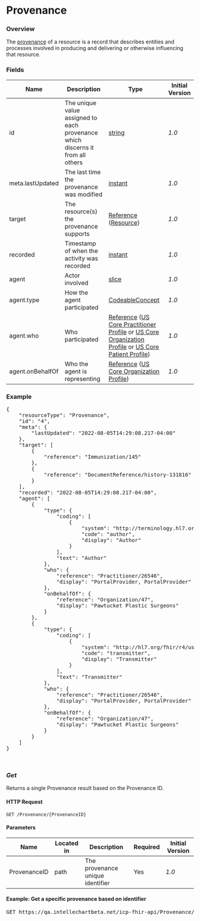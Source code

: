 # Provenance

### Overview

The [provenance](https://www.hl7.org/fhir/us/core/STU3.1.1/StructureDefinition-us-core-provenance.html) of a resource is a record that describes entities and processes involved in producing and delivering or otherwise influencing that resource.

### Fields

| Name             | Description                                                                    | Type                                                                                                                                                                                                                                                                                                                                                                                                                            | Initial Version |
| ---------------- | ------------------------------------------------------------------------------ | ------------------------------------------------------------------------------------------------------------------------------------------------------------------------------------------------------------------------------------------------------------------------------------------------------------------------------------------------------------------------------------------------------------------------------- | --------------- |
| id               | The unique value assigned to each provenance which discerns it from all others | [string](https://www.hl7.org/fhirdatatypes.html#string)                                                                                                                                                                                                                                                                                                                                                                         | _1.0_          |
| meta.lastUpdated | The last time the provenance was modified                                      | [instant](https://hl7.org/fhirdatatypes.html#instant)                                                                                                                                                                                                                                                                                                                                                                           | _1.0_          |
| target           | The resource(s) the provenance supports                                        | [Reference](http://hl7.org/fhirreferences.html#Reference) ([Resource](http://hl7.org/fhirresource.html))                                                                                                                                                                                                                                                                                                                        | _1.0_          |
| recorded         | Timestamp of when the activity was recorded                                    | [instant](http://hl7.org/fhir/R4/datatypes.html#instant)                                                                                                                                                                                                                                                                                                                                                                        | _1.0_          |
| agent            | Actor involved                                                                 | [slice](http://hl7.org/fhirprofiling.html#slicing)                                                                                                                                                                                                                                                                                                                                                                              | _1.0_          |
| agent.type       | How the agent participated                                                     | [CodeableConcept](http://hl7.org/fhir/R4/datatypes.html#CodeableConcept)                                                                                                                                                                                                                                                                                                                                                        | _1.0_          |
| agent.who        | Who participated                                                               | [Reference](http://hl7.org/fhirreferences.html#Reference) ([US Core Practitioner Profile](https://www.hl7.org/fhir/us/core/STU3.1.1/StructureDefinition-us-core-practitioner.html) or [US Core Organization Profile](https://www.hl7.org/fhir/us/core/STU3.1.1/StructureDefinition-us-core-organization.html) or [US Core Patient Profile](https://www.hl7.org/fhir/us/core/STU3.1.1/StructureDefinition-us-core-patient.html)) | _1.0_          |
| agent.onBehalfOf | Who the agent is representing                                                  | [Reference](http://hl7.org/fhirreferences.html#Reference) ([US Core Organization Profile](https://www.hl7.org/fhir/us/core/STU3.1.1/StructureDefinition-us-core-organization.html))                                                                                                                                                                                                                                             | _1.0_          |

### Example

<pre class="center-column">
{
    "resourceType": "Provenance",
    "id": "4",
    "meta": {
        "lastUpdated": "2022-08-05T14:29:08.217-04:00"
    },
    "target": [
        {
            "reference": "Immunization/145"
        },
        {
            "reference": "DocumentReference/history-131816"
        }
    ],
    "recorded": "2022-08-05T14:29:08.217-04:00",
    "agent": [
        {
            "type": {
                "coding": [
                    {
                        "system": "http://terminology.hl7.org/CodeSystem/provenance-participant-type",
                        "code": "author",
                        "display": "Author"
                    }
                ],
                "text": "Author"
            },
            "who": {
                "reference": "Practitioner/26546",
                "display": "PortalProvider, PortalProvider"
            },
            "onBehalfOf": {
                "reference": "Organization/47",
                "display": "Pawtucket Plastic Surgeons"
            }
        },
        {
            "type": {
                "coding": [
                    {
                        "system": "http://hl7.org/fhir/r4/us/core/CodeSystem/us-core-provenance-participant-type",
                        "code": "transmitter",
                        "display": "Transmitter"
                    }
                ],
                "text": "Transmitter"
            },
            "who": {
                "reference": "Practitioner/26546",
                "display": "PortalProvider, PortalProvider"
            },
            "onBehalfOf": {
                "reference": "Organization/47",
                "display": "Pawtucket Plastic Surgeons"
            }
        }
    ]
}
</pre>

&nbsp;

### _Get_

Returns a single Provenance result based on the Provenance ID.

#### HTTP Request

`GET /Provenance/{ProvenanceID}`

#### Parameters

| Name         | Located in | Description                      | Required | Initial Version |
| ------------ | ---------- | -------------------------------- | -------- | --------------- |
| ProvenanceID | path       | The provenance unique identifier | Yes      | _1.0_          |

#### Example: Get a specific provenance based on identifier

<pre class="center-column">
GET https://qa.intellechartbeta.net/icp-fhir-api/Provenance/123
</pre>

&nbsp;
